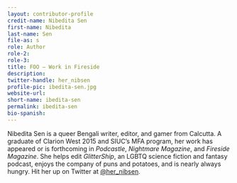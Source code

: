 ```yaml
---
layout: contributor-profile
credit-name: Nibedita Sen
first-name: Nibedita
last-name: Sen
file-as: s
role: Author
role-2:
role-3:
title: FOO — Work in Fireside
description: 
twitter-handle: her_nibsen
profile-pic: ibedita-sen.jpg
website-url:
short-name: ibedita-sen
permalink: ibedita-sen
bio-spanish:
---
```

Nibedita Sen is a queer Bengali writer, editor, and gamer from Calcutta. A graduate of Clarion West 2015 and SIUC’s MFA program, her work has appeared or is forthcoming in _Podcastle_, _Nightmare Magazine_, and _Fireside Magazine_. She helps edit _GlitterShip_, an LGBTQ science fiction and fantasy podcast, enjoys the company of puns and potatoes, and is nearly always hungry. Hit her up on Twitter at [@her_nibsen](https://www.twitter.com/her_nibsen).
